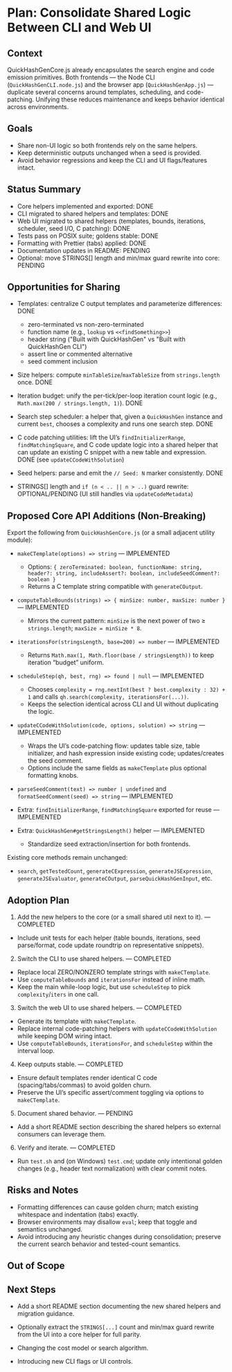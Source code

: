 # Plan: Consolidate Shared Logic Between CLI and Web UI

## Context

QuickHashGenCore.js already encapsulates the search engine and code emission primitives. Both frontends — the Node CLI (`QuickHashGenCLI.node.js`) and the browser app (`QuickHashGenApp.js`) — duplicate several concerns around templates, scheduling, and code-patching. Unifying these reduces maintenance and keeps behavior identical across environments.

## Goals

- Share non-UI logic so both frontends rely on the same helpers.
- Keep deterministic outputs unchanged when a seed is provided.
- Avoid behavior regressions and keep the CLI and UI flags/features intact.

## Status Summary

- Core helpers implemented and exported: DONE
- CLI migrated to shared helpers and templates: DONE
- Web UI migrated to shared helpers (templates, bounds, iterations, scheduler, seed I/O, C patching): DONE
- Tests pass on POSIX suite; goldens stable: DONE
- Formatting with Prettier (tabs) applied: DONE
- Documentation updates in README: PENDING
- Optional: move STRINGS[] length and min/max guard rewrite into core: PENDING

## Opportunities for Sharing

- Templates: centralize C output templates and parameterize differences: DONE
  - zero-terminated vs non-zero-terminated
  - function name (e.g., `lookup` vs `<<findSomething>>`)
  - header string ("Built with QuickHashGen" vs "Built with QuickHashGen CLI")
  - assert line or commented alternative
  - seed comment inclusion
- Size helpers: compute `minTableSize`/`maxTableSize` from `strings.length` once. DONE
- Iteration budget: unify the per-tick/per-loop iteration count logic (e.g., `Math.max(200 / strings.length, 1)`). DONE
- Search step scheduler: a helper that, given a `QuickHashGen` instance and current `best`, chooses a complexity and runs one search step. DONE
- C code patching utilities: lift the UI’s `findInitializerRange`, `findMatchingSquare`, and C code update logic into a shared helper that can update an existing C snippet with a new table and expression. DONE (see `updateCCodeWithSolution`)
- Seed helpers: parse and emit the `// Seed: N` marker consistently. DONE

- STRINGS[] length and `if (n < .. || n > ..)` guard rewrite: OPTIONAL/PENDING (UI still handles via `updateCodeMetadata`)

## Proposed Core API Additions (Non‑Breaking)

Export the following from `QuickHashGenCore.js` (or a small adjacent utility module):

- `makeCTemplate(options) => string` — IMPLEMENTED
  - Options: `{ zeroTerminated: boolean, functionName: string, header?: string, includeAssert?: boolean, includeSeedComment?: boolean }`
  - Returns a C template string compatible with `generateCOutput`.

- `computeTableBounds(strings) => { minSize: number, maxSize: number }` — IMPLEMENTED
  - Mirrors the current pattern: `minSize` is the next power of two ≥ `strings.length`; `maxSize = minSize * 8`.

- `iterationsFor(stringsLength, base=200) => number` — IMPLEMENTED
  - Returns `Math.max(1, Math.floor(base / stringsLength))` to keep iteration “budget” uniform.

- `scheduleStep(qh, best, rng) => found | null` — IMPLEMENTED
  - Chooses `complexity = rng.nextInt(best ? best.complexity : 32) + 1` and calls `qh.search(complexity, iterationsFor(...))`.
  - Keeps the selection identical across CLI and UI without duplicating the logic.

- `updateCCodeWithSolution(code, options, solution) => string` — IMPLEMENTED
  - Wraps the UI’s code-patching flow: updates table size, table initializer, and hash expression inside existing code; updates/creates the seed comment.
  - Options include the same fields as `makeCTemplate` plus optional formatting knobs.

- `parseSeedComment(text) => number | undefined` and `formatSeedComment(seed) => string` — IMPLEMENTED

- Extra: `findInitializerRange`, `findMatchingSquare` exported for reuse — IMPLEMENTED
- Extra: `QuickHashGen#getStringsLength()` helper — IMPLEMENTED
  - Standardize seed extraction/insertion for both frontends.

Existing core methods remain unchanged:

- `search`, `getTestedCount`, `generateCExpression`, `generateJSExpression`, `generateJSEvaluator`, `generateCOutput`, `parseQuickHashGenInput`, etc.

## Adoption Plan

1. Add the new helpers to the core (or a small shared util next to it). — COMPLETED

- Include unit tests for each helper (table bounds, iterations, seed parse/format, code update roundtrip on representative snippets).

2. Switch the CLI to use shared helpers. — COMPLETED

- Replace local ZERO/NONZERO template strings with `makeCTemplate`.
- Use `computeTableBounds` and `iterationsFor` instead of inline math.
- Keep the main while-loop logic, but use `scheduleStep` to pick `complexity`/`iters` in one call.

3. Switch the web UI to use shared helpers. — COMPLETED

- Generate its template with `makeCTemplate`.
- Replace internal code-patching helpers with `updateCCodeWithSolution` while keeping DOM wiring intact.
- Use `computeTableBounds`, `iterationsFor`, and `scheduleStep` within the interval loop.

4. Keep outputs stable. — COMPLETED

- Ensure default templates render identical C code (spacing/tabs/commas) to avoid golden churn.
- Preserve the UI’s specific assert/comment toggling via options to `makeCTemplate`.

5. Document shared behavior. — PENDING

- Add a short README section describing the shared helpers so external consumers can leverage them.

6. Verify and iterate. — COMPLETED

- Run `test.sh` and (on Windows) `test.cmd`; update only intentional golden changes (e.g., header text normalization) with clear commit notes.

## Risks and Notes

- Formatting differences can cause golden churn; match existing whitespace and indentation (tabs) exactly.
- Browser environments may disallow `eval`; keep that toggle and semantics unchanged.
- Avoid introducing any heuristic changes during consolidation; preserve the current search behavior and tested-count semantics.

## Out of Scope

## Next Steps

- Add a short README section documenting the new shared helpers and migration guidance.
- Optionally extract the `STRINGS[...]` count and min/max guard rewrite from the UI into a core helper for full parity.

- Changing the cost model or search algorithm.
- Introducing new CLI flags or UI controls.
